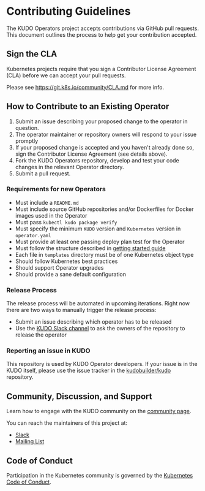 # Contributing Guidelines

The KUDO Operators project accepts contributions via GitHub pull requests. This document outlines the process to help get your contribution accepted.

## Sign the CLA

Kubernetes projects require that you sign a Contributor License Agreement (CLA) before we can accept your pull requests.

Please see https://git.k8s.io/community/CLA.md for more info.

## How to Contribute to an Existing Operator

1. Submit an issue describing your proposed change to the operator in question.
1. The operator maintainer or repository owners will respond to your issue promptly
1. If your proposed change is accepted and you haven't already done so, sign the Contributor License Agreement (see details above).
1. Fork the KUDO Operators repository, develop and test your code changes in the relevant Operator directory.
1. Submit a pull request.

### Requirements for new Operators

- Must include a `README.md`
- Must include source GitHub repositories and/or Dockerfiles for Docker images used in the Operator
- Must pass `kubectl kudo package verify` 
- Must specify the minimum `KUDO` version and `Kubernetes` version in `operator.yaml`
- Must provide at least one passing deploy plan test for the Operator
- Must follow the structure described in [getting started guide](https://kudo.dev/docs/developing-operators.html#getting-started)
- Each file in `templates` directory must be of one Kubernetes object type
- Should follow Kubernetes best practices
- Should support Operator upgrades
- Should provide a sane default configuration

### Release Process

The release process will be automated in upcoming iterations. Right now there are two ways to manually trigger the release process:

- Submit an issue describing which operator has to be released
- Use the [KUDO Slack channel](https://kubernetes.slack.com/messages/kudo/) to ask the owners of the repository to release the operator

### Reporting an issue in KUDO

This repository is used by KUDO Operator developers. If your issue is in the KUDO itself, please use the issue tracker in the [kudobuilder/kudo](https://github.com/kudobuilder/kudo) repository.

## Community, Discussion, and Support

Learn how to engage with the KUDO community on the [community page](https://kudo.dev/community/).

You can reach the maintainers of this project at:

- [Slack](https://kubernetes.slack.com/messages/kudo/)
- [Mailing List](https://groups.google.com/d/forum/kudobuilder)

## Code of Conduct

Participation in the Kubernetes community is governed by the [Kubernetes Code of Conduct](https://github.com/kudobuilder/kudo/blob/master/code-of-conduct.md).
